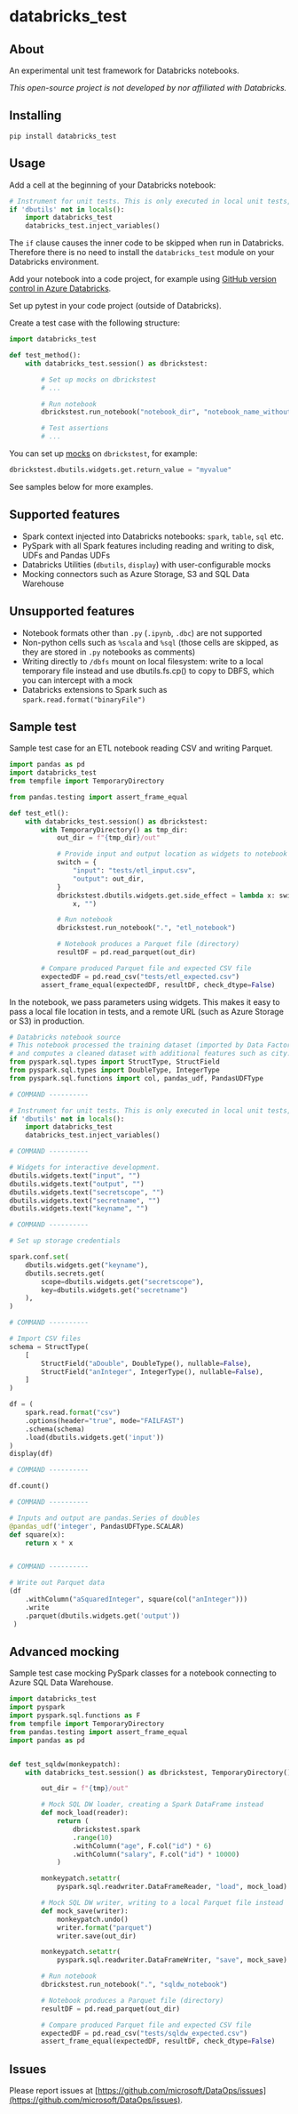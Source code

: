 # databricks_test

## About

An experimental unit test framework for Databricks notebooks.

_This open-source project is not developed by nor affiliated with Databricks._

## Installing

```
pip install databricks_test
```

## Usage

Add a cell at the beginning of your Databricks notebook:

```python
# Instrument for unit tests. This is only executed in local unit tests, not in Databricks.
if 'dbutils' not in locals():
    import databricks_test
    databricks_test.inject_variables()
```

The `if` clause causes the inner code to be skipped when run in Databricks.
Therefore there is no need to install the `databricks_test` module on your Databricks environment.

Add your notebook into a code project, for example using [GitHub version control in Azure Databricks](https://docs.microsoft.com/en-us/azure/databricks/notebooks/azure-devops-services-version-control).

Set up pytest in your code project (outside of Databricks).

Create a test case with the following structure:

```python
import databricks_test

def test_method():
    with databricks_test.session() as dbrickstest:

        # Set up mocks on dbrickstest
        # ...

        # Run notebook
        dbrickstest.run_notebook("notebook_dir", "notebook_name_without_py_suffix")

        # Test assertions
        # ...
```

You can set up [mocks](https://docs.python.org/dev/library/unittest.mock.html) on `dbrickstest`, for example:

```python
dbrickstest.dbutils.widgets.get.return_value = "myvalue"
```

See samples below for more examples.

## Supported features

* Spark context injected into Databricks notebooks: `spark`, `table`, `sql` etc.
* PySpark with all Spark features including reading and writing to disk, UDFs and Pandas UDFs
* Databricks Utilities (`dbutils`, `display`) with user-configurable mocks
* Mocking connectors such as Azure Storage, S3 and SQL Data Warehouse

## Unsupported features

* Notebook formats other than `.py` (`.ipynb`, `.dbc`) are not supported
* Non-python cells such as `%scala` and `%sql` (those cells are skipped, as they are stored in `.py` notebooks as comments)
* Writing directly to `/dbfs` mount on local filesystem:
  write to a local temporary file instead and use dbutils.fs.cp() to copy to DBFS, which you can intercept with a mock
* Databricks extensions to Spark such as `spark.read.format("binaryFile")`

## Sample test

Sample test case for an ETL notebook reading CSV and writing Parquet.

```python
import pandas as pd
import databricks_test
from tempfile import TemporaryDirectory

from pandas.testing import assert_frame_equal

def test_etl():
    with databricks_test.session() as dbrickstest:
        with TemporaryDirectory() as tmp_dir:
            out_dir = f"{tmp_dir}/out"

            # Provide input and output location as widgets to notebook
            switch = {
                "input": "tests/etl_input.csv",
                "output": out_dir,
            }
            dbrickstest.dbutils.widgets.get.side_effect = lambda x: switch.get(
                x, "")

            # Run notebook
            dbrickstest.run_notebook(".", "etl_notebook")

            # Notebook produces a Parquet file (directory)
            resultDF = pd.read_parquet(out_dir)

        # Compare produced Parquet file and expected CSV file
        expectedDF = pd.read_csv("tests/etl_expected.csv")
        assert_frame_equal(expectedDF, resultDF, check_dtype=False)
```

In the notebook, we pass parameters using widgets.
This makes it easy to pass
a local file location in tests, and a remote URL (such as Azure Storage or S3)
in production.

```python
# Databricks notebook source
# This notebook processed the training dataset (imported by Data Factory)
# and computes a cleaned dataset with additional features such as city.
from pyspark.sql.types import StructType, StructField
from pyspark.sql.types import DoubleType, IntegerType
from pyspark.sql.functions import col, pandas_udf, PandasUDFType

# COMMAND ----------

# Instrument for unit tests. This is only executed in local unit tests, not in Databricks.
if 'dbutils' not in locals():
    import databricks_test
    databricks_test.inject_variables()

# COMMAND ----------

# Widgets for interactive development.
dbutils.widgets.text("input", "")
dbutils.widgets.text("output", "")
dbutils.widgets.text("secretscope", "")
dbutils.widgets.text("secretname", "")
dbutils.widgets.text("keyname", "")

# COMMAND ----------

# Set up storage credentials

spark.conf.set(
    dbutils.widgets.get("keyname"),
    dbutils.secrets.get(
        scope=dbutils.widgets.get("secretscope"),
        key=dbutils.widgets.get("secretname")
    ),
)

# COMMAND ----------

# Import CSV files
schema = StructType(
    [
        StructField("aDouble", DoubleType(), nullable=False),
        StructField("anInteger", IntegerType(), nullable=False),
    ]
)

df = (
    spark.read.format("csv")
    .options(header="true", mode="FAILFAST")
    .schema(schema)
    .load(dbutils.widgets.get('input'))
)
display(df)

# COMMAND ----------

df.count()

# COMMAND ----------

# Inputs and output are pandas.Series of doubles
@pandas_udf('integer', PandasUDFType.SCALAR)
def square(x):
    return x * x


# COMMAND ----------

# Write out Parquet data
(df
    .withColumn("aSquaredInteger", square(col("anInteger")))
    .write
    .parquet(dbutils.widgets.get('output'))
 )
```


## Advanced mocking

Sample test case mocking PySpark classes for a notebook connecting to Azure SQL Data Warehouse.

```python
import databricks_test
import pyspark
import pyspark.sql.functions as F
from tempfile import TemporaryDirectory
from pandas.testing import assert_frame_equal
import pandas as pd


def test_sqldw(monkeypatch):
    with databricks_test.session() as dbrickstest, TemporaryDirectory() as tmp:

        out_dir = f"{tmp}/out"

        # Mock SQL DW loader, creating a Spark DataFrame instead
        def mock_load(reader):
            return (
                dbrickstest.spark
                .range(10)
                .withColumn("age", F.col("id") * 6)
                .withColumn("salary", F.col("id") * 10000)
            )

        monkeypatch.setattr(
            pyspark.sql.readwriter.DataFrameReader, "load", mock_load)

        # Mock SQL DW writer, writing to a local Parquet file instead
        def mock_save(writer):
            monkeypatch.undo()
            writer.format("parquet")
            writer.save(out_dir)

        monkeypatch.setattr(
            pyspark.sql.readwriter.DataFrameWriter, "save", mock_save)

        # Run notebook
        dbrickstest.run_notebook(".", "sqldw_notebook")

        # Notebook produces a Parquet file (directory)
        resultDF = pd.read_parquet(out_dir)

        # Compare produced Parquet file and expected CSV file
        expectedDF = pd.read_csv("tests/sqldw_expected.csv")
        assert_frame_equal(expectedDF, resultDF, check_dtype=False)
```

## Issues

Please report issues at [https://github.com/microsoft/DataOps/issues](https://github.com/microsoft/DataOps/issues).
